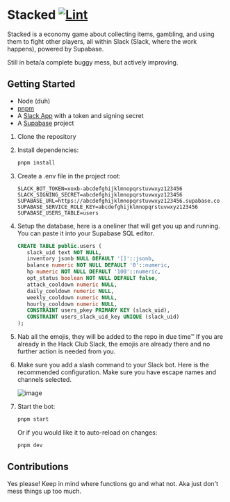 # Stacked [![Lint](https://github.com/3kh0/stacked/actions/workflows/lint.yml/badge.svg)](https://github.com/3kh0/stacked/actions/workflows/lint.yml)

Stacked is a economy game about collecting items, gambling, and using them to fight other players, all within Slack (Slack, where the work happens), powered by Supabase.

Still in beta/a complete buggy mess, but actively improving.

## Getting Started

- Node (duh)
- [pnpm](https://pnpm.io/)
- A [Slack App](https://api.slack.com/apps) with a token and signing secret
- A [Supabase](https://supabase.com/) project

1. Clone the repository
2. Install dependencies:

   ```sh
   pnpm install
   ```

3. Create a .env file in the project root:

   ```env
   SLACK_BOT_TOKEN=xoxb-abcdefghijklmnopqrstuvwxyz123456
   SLACK_SIGNING_SECRET=abcdefghijklmnopqrstuvwxyz123456
   SUPABASE_URL=https://abcdefghijklmnopqrstuvwxyz123456.supabase.co
   SUPABASE_SERVICE_ROLE_KEY=abcdefghijklmnopqrstuvwxyz123456
   SUPABASE_USERS_TABLE=users
   ```

4. Setup the database, here is a oneliner that will get you up and running. You can paste it into your Supabase SQL editor.

   ```sql
   CREATE TABLE public.users (
      slack_uid text NOT NULL,
      inventory jsonb NULL DEFAULT '[]'::jsonb,
      balance numeric NOT NULL DEFAULT '0'::numeric,
      hp numeric NOT NULL DEFAULT '100'::numeric,
      opt_status boolean NOT NULL DEFAULT false,
      attack_cooldown numeric NULL,
      daily_cooldown numeric NULL,
      weekly_cooldown numeric NULL,
      hourly_cooldown numeric NULL,
      CONSTRAINT users_pkey PRIMARY KEY (slack_uid),
      CONSTRAINT users_slack_uid_key UNIQUE (slack_uid)
   );
   ```

5. Nab all the emojis, they will be added to the repo in due time™ If you are already in the Hack Club Slack, the emojis are already there and no further action is needed from you.
6. Make sure you add a slash command to your Slack bot. Here is the recommended configuration. Make sure you have escape names and channels selected.

   ![image](https://github.com/user-attachments/assets/49d5963b-225c-47cc-8e9d-0dd9392ff6e4)

7. Start the bot:

   ```sh
   pnpm start
   ```

   Or if you would like it to auto-reload on changes:

   ```sh
   pnpm dev
   ```

## Contributions

Yes please! Keep in mind where functions go and what not. Aka just don't mess things up too much.
